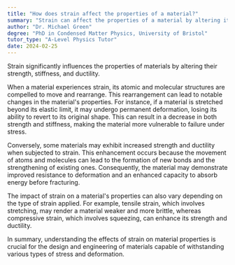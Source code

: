 ```yaml
---
title: "How does strain affect the properties of a material?"
summary: "Strain can affect the properties of a material by altering its strength, stiffness, and ductility."
author: "Dr. Michael Green"
degree: "PhD in Condensed Matter Physics, University of Bristol"
tutor_type: "A-Level Physics Tutor"
date: 2024-02-25
---
```


Strain significantly influences the properties of materials by altering their strength, stiffness, and ductility.

When a material experiences strain, its atomic and molecular structures are compelled to move and rearrange. This rearrangement can lead to notable changes in the material's properties. For instance, if a material is stretched beyond its elastic limit, it may undergo permanent deformation, losing its ability to revert to its original shape. This can result in a decrease in both strength and stiffness, making the material more vulnerable to failure under stress.

Conversely, some materials may exhibit increased strength and ductility when subjected to strain. This enhancement occurs because the movement of atoms and molecules can lead to the formation of new bonds and the strengthening of existing ones. Consequently, the material may demonstrate improved resistance to deformation and an enhanced capacity to absorb energy before fracturing.

The impact of strain on a material's properties can also vary depending on the type of strain applied. For example, tensile strain, which involves stretching, may render a material weaker and more brittle, whereas compressive strain, which involves squeezing, can enhance its strength and ductility.

In summary, understanding the effects of strain on material properties is crucial for the design and engineering of materials capable of withstanding various types of stress and deformation.
    